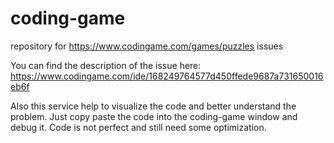 # coding-game
repository for https://www.codingame.com/games/puzzles  issues

You can find the description of the issue here:
https://www.codingame.com/ide/168249764577d450ffede9687a731650016eb6f

Also this service help to visualize the code and better understand the problem.
Just copy paste the code into the coding-game window and debug it.
Code is not perfect and still need some optimization.
